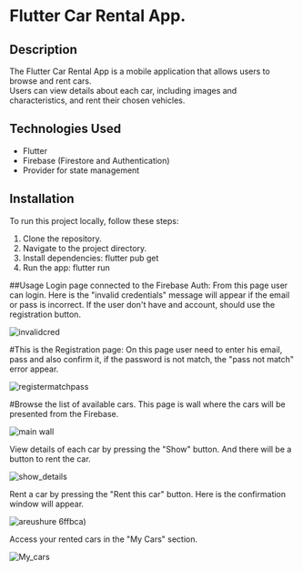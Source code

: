 # Flutter Car Rental App.

## Description

The Flutter Car Rental App is a mobile application that allows users to browse and rent cars. <br>
Users can view details about each car, including images and characteristics, and rent their chosen vehicles.

## Technologies Used

- Flutter
- Firebase (Firestore and Authentication)
- Provider for state management

## Installation

To run this project locally, follow these steps:

1. Clone the repository.
2. Navigate to the project directory.
3. Install dependencies: flutter pub get
4. Run the app: flutter run

##Usage
Login page connected to the Firebase Auth:
From this page user can login.
Here is the "invalid credentials" message will appear if the email or pass is incorrect.
If the user don't have and account, should use the registration button.

![invalidcred](https://github.com/EB-coder/Car_renting_flutter/assets/73636880/ebbfd8f6-3aa3-4d6a-bbb4-3a35364b1bac)

#This is the Registration page:
On this page user need to enter his email, pass and also confirm it, if the password is not match, the "pass not match" error appear.

![registermatchpass](https://github.com/EB-coder/Car_renting_flutter/assets/73636880/b18a0ebd-2a55-4835-91f1-302fc65deeeb)

#Browse the list of available cars.
This page is wall where the cars will be presented from the Firebase.

![main wall](https://github.com/EB-coder/Car_renting_flutter/assets/73636880/676b9d0b-9dd0-4248-a480-4bb24b1c3702)

View details of each car by pressing the "Show" button.
And there will be a button to rent the car.

![show_details](https://github.com/EB-coder/Car_renting_flutter/assets/73636880/7d666379-97be-41ee-921e-3b81de)

Rent a car by pressing the "Rent this car" button.
Here is the confirmation window will appear.

![areushure](https://github.com/EB-coder/Car_renting_flutter/assets/73636880/a6b9ab89-2be1-4396-97be-d3138531e395)
6ffbca)

Access your rented cars in the "My Cars" section.

![My_cars](https://github.com/EB-coder/Car_renting_flutter/assets/73636880/ca06fbf1-1923-4d7d-be68-07c574041258)
